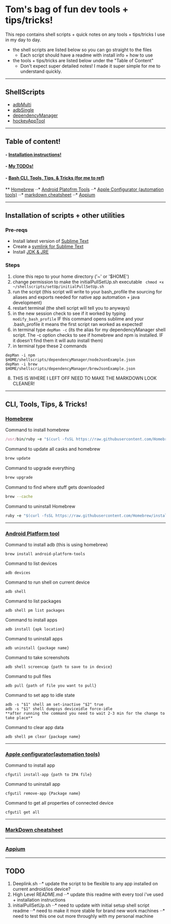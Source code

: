 # Tom's bag of fun dev tools + tips/tricks!
This repo contains shell scripts + quick notes on any tools + tips/tricks I use in my day to day.
- the shell scripts are listed below so you can go straight to the files
	- Each script should have a readme with install info + how to use
- the tools + tips/tricks are listed below under the "Table of Content"
	- Don't expect super detailed notes! I made it super simple for me to understand quickly.


---


## ShellScripts
- [adbMulti](/adbMulti)
- [adbSingle](/adbSingle)
- [dependencyManager](/dependencyManager)
- [hockeyAppTool](/hockey)


---


## Table of content!

#### - [Installation instructions!](#installation-of-scripts--other-utilities)

#### - [My TODOs!](#todo)

#### - [Bash CLI, Tools, Tips, & Tricks (for me to ref)](#cli-tools-tips--tricks)
** [Homebrew](#homebrew)
⋅⋅* [Android Platofrm Tools](#android-platform-tool)
⋅⋅* [Apple Configurator (automation tools)](#apple-configuratorautomation-tools)
⋅⋅* [markdown cheatsheet](#markdown-cheatsheet)
⋅⋅* [Appium](#appium)


---


## Installation of scripts + other utilities

### Pre-reqs
- Install latest version of [Sublime Text](https://www.sublimetext.com/)
- Create a [symlink for Sublime Text](https://olivierlacan.com/posts/launch-sublime-text-3-from-the-command-line/)
- Install [JDK & JRE](https://docs.oracle.com/javase/9/install/installation-jdk-and-jre-macos.htm#JSJIG-GUID-2FE451B0-9572-4E38-A1A5-568B77B146DE)

### Steps
1. clone this repo to your home directory ('~' or '$HOME')
2. change permission to make the initialPullSetUp.sh executable ``` chmod +x ~/shellscripts/setUp/initialPullSetUp.sh```
3. run the script (this script will write to your bash_profile the sourcing for aliases and exports needed for native app automation + java development)
4. restart terminal (the shell script will tell you to anyways)
5. in the new session check to see if it worked by typing 
``` modify_bash_profile ```
IF this command opens sublime and your .bash_profile it means the first script ran worked as expected!
6. in terminal type ``` depMan -c ``` 
(its the alias for my dependencyManager shell script. The -c option checks to see if homebrew and npm is installed. IF it doesn't find them it will auto install them)
7. in terminal type these 2 commands
```shell 
depMan -i npm $HOME/shellscripts/dependencyManager/nodeJsonExample.json
depMan -i brew $HOME/shellscripts/dependencyManager/brewJsonExample.json
```
8. THIS IS WHERE I LEFT OFF NEED TO MAKE THE MARKDOWN LOOK CLEANER!


---


## CLI, Tools, Tips, & Tricks!

### [Homebrew](https://brew.sh/)

Command to install homebrew
```ruby
/usr/bin/ruby -e "$(curl -fsSL https://raw.githubusercontent.com/Homebrew/install/master/install)"
```

Command to update all casks and homebrew
```bash
brew update
```

Command to upgrade everything
```bash
brew upgrade 
```

Command to find where stuff gets downloaded
```bash
brew --cache
```

Command to uninstall Homebrew
```ruby
ruby -e "$(curl -fsSL https://raw.githubusercontent.com/Homebrew/install/master/uninstall)"
```


---


### [Android Platform tool](https://developer.android.com/studio/releases/platform-tools.html)

Command to install adb (this is using homebrew)
```shell
brew install android-platform-tools
```

Command to list devices
```shell
adb devices
```

Command to run shell on current device
```shell
adb shell
```

Command to list packages
```shell
adb shell pm list packages
```

Command to install apps
```shell
adb install {apk location}
```

Command to uninstall apps
```shell
adb uninstall {package name}
```

Command to take screenshots
```shell
adb shell screencap {path to save to in device}
```

Command to pull files
```shell
adb pull {path of file you want to pull}
```

Command to set app to idle state
```shell
adb -s "$1" shell am set-inactive "$2" true
adb -s "$1" shell dumpsys deviceidle force-idle
**after running the command you need to wait 2-3 min for the change to take place**
```

Command to clear app data
```shell
adb shell pm clear {package name}
```


---


### [Apple configurator(automation tools)](https://itunes.apple.com/us/app/apple-configurator-2/id1037126344?mt=12)

Command to install app
```shell
cfgutil install-app {path to IPA file}
```

Command to uninstall app
```shell
cfgutil remove-app {Package name}
```

Command to get all properties of connected device 
```shell
cfgutil get all
```


---


### [MarkDown cheatsheet](https://github.com/adam-p/markdown-here/wiki/Markdown-Cheatsheet)


---


### [Appium](http://appium.io/)


---


## TODO
1. Deeplink.sh
⋅⋅* update the script to be flexible to any app installed on current android/ios device?
2. High Level README.md
⋅⋅* update this readme with every tool i've used + installation instructions
3. initialPullSetUp.sh
⋅⋅* need to update with initial setup shell script readme
⋅⋅* need to make it more stable for brand new work machines
⋅⋅* need to test this one out more throughly with my personal machine